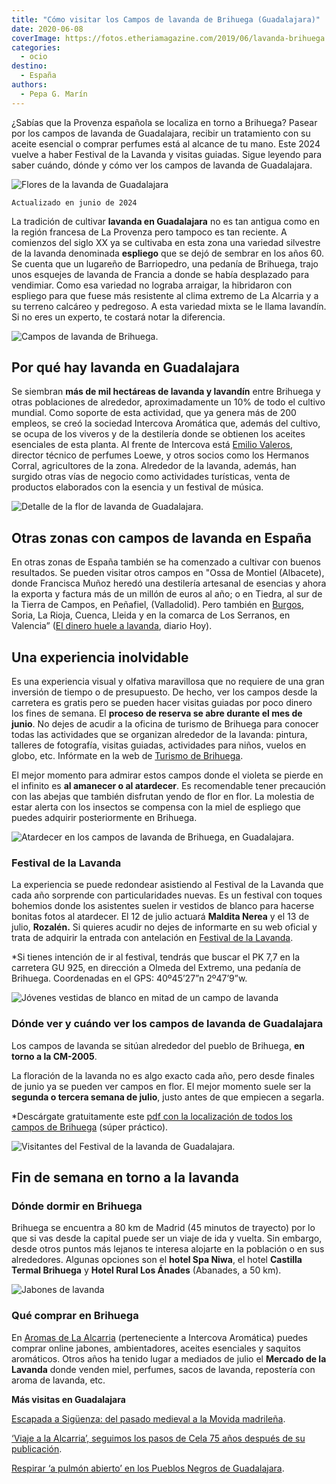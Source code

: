 ```yaml
---
title: "Cómo visitar los Campos de lavanda de Brihuega (Guadalajara)"
date: 2020-06-08
coverImage: https://fotos.etheriamagazine.com/2019/06/lavanda-brihuega.jpg
categories: 
  - ocio
destino: 
  - España
authors: 
  - Pepa G. Marín
---
```


¿Sabías que la Provenza española se localiza en torno a Brihuega? Pasear por los campos 
de lavanda de Guadalajara, recibir un tratamiento con su aceite esencial o comprar 
perfumes está al alcance de tu mano. Este 2024 vuelve a haber Festival de la Lavanda y 
visitas guiadas. Sigue leyendo para saber cuándo, dónde y cómo ver los campos de lavanda 
de Guadalajara. 

![Flores de la lavanda de Guadalajara](https://fotos.etheriamagazine.com/2019/06/festival-lavanda-flores.jpg "La lavanda inunda de color el campo alcarreño. ©FdL")

```
Actualizado en junio de 2024
```

La tradición de cultivar **lavanda en Guadalajara** no es tan antigua como en la región 
francesa de La Provenza pero tampoco es tan reciente. A comienzos del siglo XX ya se 
cultivaba en esta zona una variedad silvestre de la lavanda denominada **espliego** que 
se dejó de sembrar en los años 60. Se cuenta que un lugareño de Barriopedro, una pedanía 
de Brihuega, trajo unos esquejes de lavanda de Francia a donde se había desplazado para 
vendimiar. Como esa variedad no lograba arraigar, la hibridaron con espliego para que 
fuese más resistente al clima extremo de La Alcarria y a su terreno calcáreo y 
pedregoso. A esta variedad mixta se le llama lavandín. Si no eres un experto, te costará 
notar la diferencia. 

![Campos de lavanda de Brihuega.](https://fotos.etheriamagazine.com/2019/06/festival-lavanda-campos-brihuega.jpg "© Festival de Lavanda.")

## Por qué hay lavanda en Guadalajara

Se siembran **más de mil hectáreas de lavanda y lavandín** entre Brihuega y otras 
poblaciones de alrededor, aproximadamente un 10% de todo el cultivo mundial. Como 
soporte de esta actividad, que ya genera más de 200 empleos, se creó la sociedad 
Intercova Aromática que, además del cultivo, se ocupa de los viveros y de la destilería 
donde se obtienen los aceites esenciales de esta planta. Al frente de Intercova está [Emilio 
Valeros](https://cincodias.elpais.com/cincodias/2018/07/27/fortunas/1532707590_285368.html), 
director técnico de perfumes Loewe, y otros socios como los Hermanos Corral, 
agricultores de la zona. Alrededor de la lavanda, además, han surgido otras vías de 
negocio como actividades turísticas, venta de productos elaborados con la esencia y un 
festival de música. 

![Detalle de la flor de lavanda de Guadalajara.](https://fotos.etheriamagazine.com/2019/06/flor-lavanda-provenza-espana.jpg "Detalle de flor de lavanda.")

## Otras zonas con campos de lavanda en España

En otras zonas de España también se ha comenzado a cultivar con buenos resultados. Se 
pueden visitar otros campos en "Ossa de Montiel (Albacete), donde Francisca Muñoz heredó 
una destilería artesanal de esencias y ahora la exporta y factura más de un millón de 
euros al año; o en Tiedra, al sur de la Tierra de Campos, en Peñafiel, (Valladolid). 
Pero también en [Burgos](https://etheriamagazine.com/2024/06/11/lavanda-burgos/), Soria, 
La Rioja, Cuenca, Lleida y en la comarca de Los Serranos, en Valencia” ([El dinero huele 
a lavanda](https://www.hoy.es/sociedad/dinero-huele-lavanda-20180107001615-ntvo.html), 
diario Hoy). 

## Una experiencia inolvidable

Es una experiencia visual y olfativa maravillosa que no requiere de una gran inversión 
de tiempo o de presupuesto. De hecho, ver los campos desde la carretera es gratis pero 
se pueden hacer visitas guiadas por poco dinero los fines de semana. El **proceso de 
reserva se abre durante el mes de junio**. No dejes de acudir a la oficina de turismo de 
Brihuega para conocer todas las actividades que se organizan alrededor de la lavanda: 
pintura, talleres de fotografía, visitas guiadas, actividades para niños, vuelos en 
globo, etc. Infórmate en la web de [Turismo de Brihuega](https://turismobrihuega.com/). 

El mejor momento para admirar estos campos donde el violeta se pierde en el infinito es 
**al amanecer o al atardecer**. Es recomendable tener precaución con las abejas que 
también disfrutan yendo de flor en flor. La molestia de estar alerta con los insectos se 
compensa con la miel de espliego que puedes adquirir posteriormente en Brihuega. 

![Atardecer en los campos de lavanda de Brihuega, en Guadalajara.](https://fotos.etheriamagazine.com/2019/06/festival-lavanda-campos.jpg "© Festival de Lavanda.")

### Festival de la Lavanda

La experiencia se puede redondear asistiendo al Festival de la Lavanda que cada año 
sorprende con particularidades nuevas. Es un festival con toques bohemios donde los 
asistentes suelen ir vestidos de blanco para hacerse bonitas fotos al atardecer. El 12 
de julio actuará **Maldita Nerea** y el 13 de julio, **Rozalén.** Si quieres acudir no 
dejes de informarte en su web oficial y trata de adquirir la entrada con antelación en [Festival 
de la Lavanda](https://www.festivaldelalavanda.com/). 

\*Si tienes intención de ir al festival, tendrás que buscar el PK 7,7 en la carretera GU 
925, en dirección a Olmeda del Extremo, una pedanía de Brihuega. Coordenadas en el GPS: 
40º45’27”n 2º47’9”w. 

![Jóvenes vestidas de blanco en mitad de un campo de lavanda](https://fotos.etheriamagazine.com/2019/06/festival-lavanda-brihuega.jpg "Los campos son el escenario perfecto para una sesión fotográfica. © Festival de Lavanda de Brihuega")

### Dónde ver y cuándo ver los campos de lavanda de Guadalajara

Los campos de lavanda se sitúan alrededor del pueblo de Brihuega, **en torno a la 
CM-2005**. 

La floración de la lavanda no es algo exacto cada año, pero desde finales de junio ya se 
pueden ver campos en flor. El mejor momento suele ser la **segunda o tercera semana de 
julio**, justo antes de que empiecen a segarla. 

\*Descárgate gratuitamente este [pdf con la localización de todos los campos de 
Brihuega](https://turismobrihuega.com/images/FOLLETO_ACCESO_CAMPOS_DE_LAVANDA.pdf) 
(súper práctico). 

![Visitantes del Festival de la lavanda de Guadalajara.](https://fotos.etheriamagazine.com/2019/06/festival-lavanda-gente-campos.jpg "© Festival de Lavanda.")

## Fin de semana en torno a la lavanda

### Dónde dormir en Brihuega

Brihuega se encuentra a 80 km de Madrid (45 minutos de trayecto) por lo que si vas desde 
la capital puede ser un viaje de ida y vuelta. Sin embargo, desde otros puntos más 
lejanos te interesa alojarte en la población o en sus alrededores. Algunas opciones son 
el **hotel Spa Niwa**, el hotel **Castilla Termal Brihuega** y **Hotel Rural Los 
Ánades** (Abanades, a 50 km). 

![Jabones de lavanda](https://fotos.etheriamagazine.com/2019/06/jabones-lavanda-guadalajara.jpg "Jabones de lavanda.")

### Qué comprar en Brihuega

En [Aromas de La Alcarria](https://www.aromasdelaalcarria.es/) (perteneciente a 
Intercova Aromática) puedes comprar online jabones, ambientadores, aceites esenciales y 
saquitos aromáticos. Otros años ha tenido lugar a mediados de julio el **Mercado de la 
Lavanda** donde venden miel, perfumes, sacos de lavanda, repostería con aroma de 
lavanda, etc. 

**Más visitas en Guadalajara** 

[Escapada a Sigüenza: del pasado medieval a la Movida 
madrileña](https://etheriamagazine.com/2020/12/14/que-ver-donde-comer-en-siguenza/). 

[‘Viaje a la Alcarria’, seguimos los pasos de Cela 75 años después de su 
publicación](https://etheriamagazine.com/2021/02/01/viaje-a-la-alcarria-seguimos-los-pasos-de-cela-75-anos-despues-de-su-publicacion/). 

[Respirar ‘a pulmón abierto’ en los Pueblos Negros de 
Guadalajara](https://etheriamagazine.com/2019/05/06/viaje-en-coche-pueblos-negros-guadalajara/).
